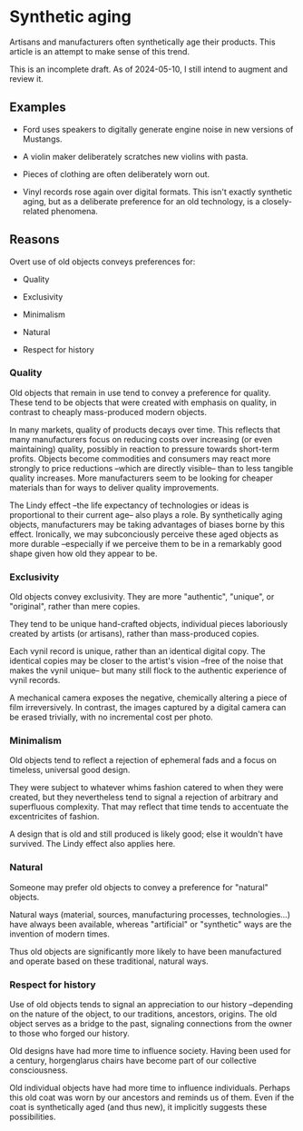 # Synthetic aging

Artisans and manufacturers often synthetically age their products.
This article is an attempt to make sense of this trend.

This is an incomplete draft.
As of 2024-05-10, I still intend to augment and review it.

## Examples

* Ford uses speakers to digitally generate engine noise
  in new versions of Mustangs.

* A violin maker deliberately scratches new violins with pasta.

* Pieces of clothing are often deliberately worn out.

* Vinyl records rose again over digital formats.
  This isn't exactly synthetic aging,
  but as a deliberate preference for an old technology,
  is a closely-related phenomena.

## Reasons

Overt use of old objects conveys preferences for:

* Quality

* Exclusivity

* Minimalism

* Natural

* Respect for history

### Quality

Old objects that remain in use tend to convey a preference for quality.
These tend to be objects that were created with emphasis on quality,
in contrast to cheaply mass-produced modern objects.

In many markets, quality of products decays over time.
This reflects that many manufacturers
focus on reducing costs over increasing (or even maintaining) quality,
possibly in reaction to pressure towards short-term profits.
Objects become commodities and consumers may react more strongly
to price reductions –which are directly visible–
than to less tangible quality increases.
More manufacturers seem to be looking for cheaper materials
than for ways to deliver quality improvements.

The Lindy effect
–the life expectancy of technologies or ideas
is proportional to their current age–
also plays a role.
By synthetically aging objects,
manufacturers may be taking advantages of biases
borne by this effect.
Ironically, we may subconciously perceive these aged objects as more durable
–especially if we perceive them to be in a remarkably good shape
given how old they appear to be.

### Exclusivity

Old objects convey exclusivity.
They are more "authentic", "unique", or "original",
rather than mere copies.

They tend to be unique hand-crafted objects,
individual pieces laboriously created by artists (or artisans),
rather than mass-produced copies.

Each vynil record is unique,
rather than an identical digital copy.
The identical copies may be closer to the artist's vision
–free of the noise that makes the vynil unique–
but many still flock to the authentic experience of vynil records.

A mechanical camera exposes the negative,
chemically altering a piece of film irreversively.
In contrast, the images captured by a digital camera can be erased trivially,
with no incremental cost per photo.

### Minimalism

Old objects tend to reflect a rejection of ephemeral fads
and a focus on timeless, universal good design.

They were subject to whatever whims fashion catered to when they were created,
but they nevertheless tend to signal
a rejection of arbitrary and superfluous complexity.
That may reflect that time tends to accentuate the excentricites of fashion.

A design that is old and still produced is likely good;
else it wouldn't have survived.
The Lindy effect also applies here.

### Natural

Someone may prefer old objects to convey a preference for "natural" objects.

Natural ways (material, sources, manufacturing processes, technologies…)
have always been available,
whereas "artificial" or "synthetic" ways
are the invention of modern times.

Thus old objects are significantly more likely
to have been manufactured and operate
based on these traditional, natural ways.

### Respect for history

Use of old objects tends to signal an appreciation to our history
–depending on the nature of the object,
to our traditions, ancestors, origins.
The old object serves as a bridge to the past,
signaling connections from the owner to those who forged our history.

Old designs have had more time to influence society.
Having been used for a century,
horgenglarus chairs have become part of our collective consciousness.

Old individual objects have had more time to influence individuals.
Perhaps this old coat was worn by our ancestors and reminds us of them.
Even if the coat is synthetically aged (and thus new),
it implicitly suggests these possibilities.

